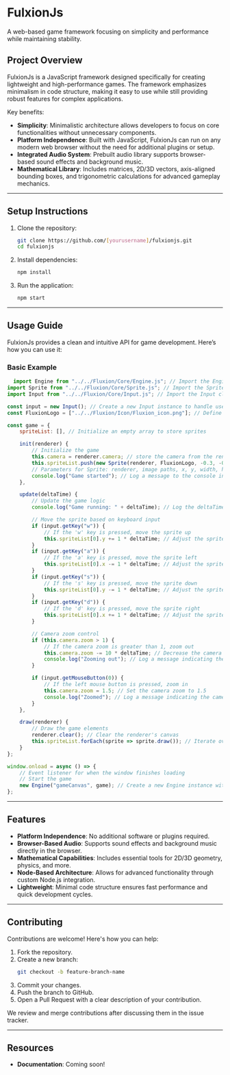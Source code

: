 # FulxionJs

A web-based game framework focusing on simplicity and performance while maintaining stability.

## Project Overview

FulxionJs is a JavaScript framework designed specifically for creating lightweight and high-performance games. The framework emphasizes minimalism in code structure, making it easy to use while still providing robust features for complex applications.

Key benefits:
- **Simplicity**: Minimalistic architecture allows developers to focus on core functionalities without unnecessary components.
- **Platform Independence**: Built with JavaScript, FulxionJs can run on any modern web browser without the need for additional plugins or setup.
- **Integrated Audio System**: Prebuilt audio library supports browser-based sound effects and background music.
- **Mathematical Library**: Includes matrices, 2D/3D vectors, axis-aligned bounding boxes, and trigonometric calculations for advanced gameplay mechanics.

---

## Setup Instructions

1. Clone the repository:
   ```bash
   git clone https://github.com/[yourusername]/fulxionjs.git
   cd fulxionjs
   ```

2. Install dependencies:
   ```bash
   npm install
   ```

3. Run the application:
   ```bash
   npm start
   ```

---

## Usage Guide

FulxionJs provides a clean and intuitive API for game development. Here’s how you can use it:

### Basic Example

```javascript
  import Engine from "../../Fluxion/Core/Engine.js"; // Import the Engine class from the specified path
import Sprite from "../../Fluxion/Core/Sprite.js"; // Import the Sprite class from the specified path
import Input from "../../Fluxion/Core/Input.js"; // Import the Input class from the specified path

const input = new Input(); // Create a new Input instance to handle user input
const FluxionLogo = ["../../Fluxion/Icon/Fluxion_icon.png"]; // Define an array containing the path to the Fluxion logo image

const game = {
    spriteList: [], // Initialize an empty array to store sprites

    init(renderer) {
        // Initialize the game
        this.camera = renderer.camera; // store the camera from the renderer.
        this.spriteList.push(new Sprite(renderer, FluxionLogo, -0.3, -0.5, 0.55, 1)); // Create a new Sprite instance and add it to the spriteList
        // Parameters for Sprite: renderer, image paths, x, y, width, height
        console.log("Game started"); // Log a message to the console indicating the game has started
    },

    update(deltaTime) {
        // Update the game logic
        console.log("Game running: " + deltaTime); // Log the deltaTime to the console for debugging purposes

        // Move the sprite based on keyboard input
        if (input.getKey("w")) {
            // If the 'w' key is pressed, move the sprite up
            this.spriteList[0].y += 1 * deltaTime; // Adjust the sprite's y-coordinate based on deltaTime
        }
        if (input.getKey("a")) {
            // If the 'a' key is pressed, move the sprite left
            this.spriteList[0].x -= 1 * deltaTime; // Adjust the sprite's x-coordinate based on deltaTime
        }
        if (input.getKey("s")) {
            // If the 's' key is pressed, move the sprite down
            this.spriteList[0].y -= 1 * deltaTime; // Adjust the sprite's y-coordinate based on deltaTime
        }
        if (input.getKey("d")) {
            // If the 'd' key is pressed, move the sprite right
            this.spriteList[0].x += 1 * deltaTime; // Adjust the sprite's x-coordinate based on deltaTime
        }

        // Camera zoom control
        if (this.camera.zoom > 1) {
            // If the camera zoom is greater than 1, zoom out
            this.camera.zoom -= 10 * deltaTime; // Decrease the camera zoom based on deltaTime
            console.log("Zooming out"); // Log a message indicating the camera is zooming out
        }

        if (input.getMouseButton(0)) {
            // If the left mouse button is pressed, zoom in
            this.camera.zoom = 1.5; // Set the camera zoom to 1.5
            console.log("Zoomed"); // Log a message indicating the camera has zoomed in
        }
    },

    draw(renderer) {
        // Draw the game elements
        renderer.clear(); // Clear the renderer's canvas
        this.spriteList.forEach(sprite => sprite.draw()); // Iterate over the spriteList and draw each sprite
    }
};

window.onload = async () => {
    // Event listener for when the window finishes loading
    // Start the game
    new Engine("gameCanvas", game); // Create a new Engine instance with the specified canvas ID and game object
};

```
  
---

## Features

- **Platform Independence**: No additional software or plugins required.
- **Browser-Based Audio**: Supports sound effects and background music directly in the browser.
- **Mathematical Capabilities**: Includes essential tools for 2D/3D geometry, physics, and more.
- **Node-Based Architecture**: Allows for advanced functionality through custom Node.js integration.
- **Lightweight**: Minimal code structure ensures fast performance and quick development cycles.

---

## Contributing

Contributions are welcome! Here's how you can help:

1. Fork the repository.
2. Create a new branch:
   ```bash
   git checkout -b feature-branch-name
   ```
3. Commit your changes.
4. Push the branch to GitHub.
5. Open a Pull Request with a clear description of your contribution.

We review and merge contributions after discussing them in the issue tracker.

---

## Resources

- **Documentation**: Coming soon!

